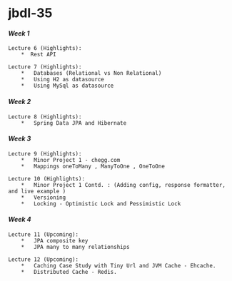 # jbdl-35


#### **_Week 1_**
    Lecture 6 (Highlights):
        *  Rest API

    Lecture 7 (Highlights):
        *   Databases (Relational vs Non Relational)
        *   Using H2 as datasource
        *   Using MySql as datasource

#### **_Week 2_**
    Lecture 8 (Highlights):
        *   Spring Data JPA and Hibernate


#### **_Week 3_**
    Lecture 9 (Highlights):
        *   Minor Project 1 - chegg.com
        *   Mappings oneToMany , ManyToOne , OneToOne

    Lecture 10 (Highlights):
        *   Minor Project 1 Contd. : (Adding config, response formatter, and live example )
        *   Versioning
        *   Locking - Optimistic Lock and Pessimistic Lock

#### **_Week 4_**
    Lecture 11 (Upcoming):
        *   JPA composite key
        *   JPA many to many relationships

    Lecture 12 (Upcoming):
        *   Caching Case Study with Tiny Url and JVM Cache - Ehcache.
        *   Distributed Cache - Redis.


